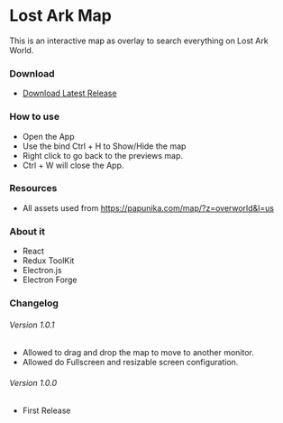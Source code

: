 # Lost Ark Map

This is an interactive map as overlay to search everything on Lost Ark World.

### Download
- [Download Latest Release](https://github.com/alejodaraio/lost-ark-map/releases)

### How to use

- Open the App
- Use the bind Ctrl + H to Show/Hide the map
- Right click to go back to the previews map.
- Ctrl + W will close the App.

### Resources

- All assets used from https://papunika.com/map/?z=overworld&l=us

### About it

- React
- Redux ToolKit
- Electron.js
- Electron Forge

### Changelog

###### Version 1.0.1
- Allowed to drag and drop the map to move to another monitor.
- Allowed do Fullscreen and resizable screen configuration.

###### Version 1.0.0
- First Release
